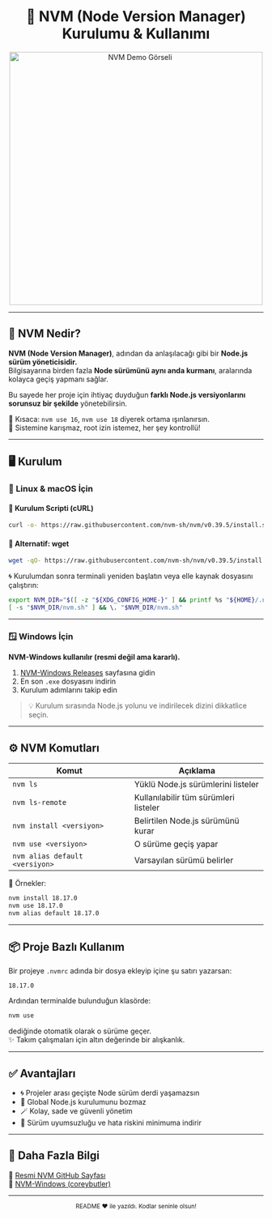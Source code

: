 <h1 align="center">🚀 NVM (Node Version Manager) Kurulumu & Kullanımı</h1>

<p align="center">
  <img src="https://github.com/user-attachments/assets/a96dd5ca-3286-4e08-8303-577172a61761" width="500" alt="NVM Demo Görseli"/>
</p>

---

## 🧠 NVM Nedir?

**NVM (Node Version Manager)**, adından da anlaşılacağı gibi bir **Node.js sürüm yöneticisidir.**  
Bilgisayarına birden fazla **Node sürümünü aynı anda kurmanı**, aralarında kolayca geçiş yapmanı sağlar.  

Bu sayede her proje için ihtiyaç duyduğun **farklı Node.js versiyonlarını sorunsuz bir şekilde** yönetebilirsin.

📌 Kısaca: `nvm use 16`, `nvm use 18` diyerek ortama ışınlanırsın.  
🥷 Sistemine karışmaz, root izin istemez, her şey kontrollü!

---

## 🖥️ Kurulum

### 🐧 Linux & macOS İçin

#### 🔽 Kurulum Scripti (cURL)

```sh
curl -o- https://raw.githubusercontent.com/nvm-sh/nvm/v0.39.5/install.sh | bash
```

#### 🔽 Alternatif: wget

```sh
wget -qO- https://raw.githubusercontent.com/nvm-sh/nvm/v0.39.5/install.sh | bash
```

🌀 Kurulumdan sonra terminali yeniden başlatın veya elle kaynak dosyasını çalıştırın:

```sh
export NVM_DIR="$([ -z "${XDG_CONFIG_HOME-}" ] && printf %s "${HOME}/.nvm" || printf %s "${XDG_CONFIG_HOME}/nvm")"
[ -s "$NVM_DIR/nvm.sh" ] && \. "$NVM_DIR/nvm.sh"
```

---

### 🪟 Windows İçin

**NVM-Windows kullanılır (resmi değil ama kararlı).**

1. [NVM-Windows Releases](https://github.com/coreybutler/nvm-windows/releases) sayfasına gidin  
2. En son `.exe` dosyasını indirin  
3. Kurulum adımlarını takip edin

> 💡 Kurulum sırasında Node.js yolunu ve indirilecek dizini dikkatlice seçin.

---

## ⚙️ NVM Komutları

| Komut | Açıklama |
|-------|----------|
| `nvm ls` | Yüklü Node.js sürümlerini listeler |
| `nvm ls-remote` | Kullanılabilir tüm sürümleri listeler |
| `nvm install <versiyon>` | Belirtilen Node.js sürümünü kurar |
| `nvm use <versiyon>` | O sürüme geçiş yapar |
| `nvm alias default <versiyon>` | Varsayılan sürümü belirler |

🧪 Örnekler:

```sh
nvm install 18.17.0
nvm use 18.17.0
nvm alias default 18.17.0
```

---

## 📦 Proje Bazlı Kullanım

Bir projeye `.nvmrc` adında bir dosya ekleyip içine şu satırı yazarsan:

```txt
18.17.0
```

Ardından terminalde bulunduğun klasörde:

```sh
nvm use
```

dediğinde otomatik olarak o sürüme geçer.  
✨ Takım çalışmaları için altın değerinde bir alışkanlık.

---

## ✅ Avantajları

- 🌀 Projeler arası geçişte Node sürüm derdi yaşamazsın  
- 🧩 Global Node.js kurulumunu bozmaz  
- 🪄 Kolay, sade ve güvenli yönetim  
- 🧠 Sürüm uyumsuzluğu ve hata riskini minimuma indirir  

---

## 🧭 Daha Fazla Bilgi

🔗 [Resmi NVM GitHub Sayfası](https://github.com/nvm-sh/nvm)  
🔗 [NVM-Windows (coreybutler)](https://github.com/coreybutler/nvm-windows)

---

<p align="center">
  <sub>README ❤️ ile yazıldı. Kodlar seninle olsun!</sub>
</p>
